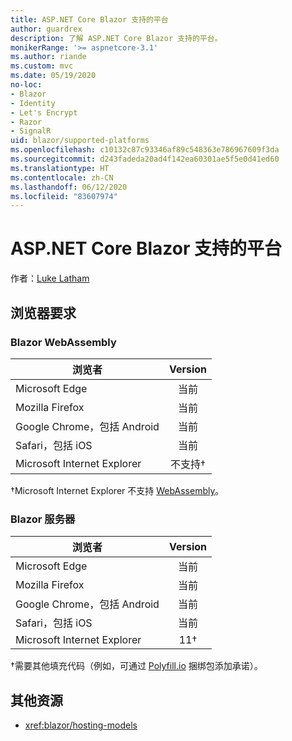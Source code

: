 ```yaml
---
title: ASP.NET Core Blazor 支持的平台
author: guardrex
description: 了解 ASP.NET Core Blazor 支持的平台。
monikerRange: '>= aspnetcore-3.1'
ms.author: riande
ms.custom: mvc
ms.date: 05/19/2020
no-loc:
- Blazor
- Identity
- Let's Encrypt
- Razor
- SignalR
uid: blazor/supported-platforms
ms.openlocfilehash: c10132c87c93346af89c548363e786967609f3da
ms.sourcegitcommit: d243fadeda20ad4f142ea60301ae5f5e0d41ed60
ms.translationtype: HT
ms.contentlocale: zh-CN
ms.lasthandoff: 06/12/2020
ms.locfileid: "83607974"
---
```

# <a name="aspnet-core-blazor-supported-platforms"></a>ASP.NET Core Blazor 支持的平台

作者：[Luke Latham](https://github.com/guardrex)

## <a name="browser-requirements"></a>浏览器要求

### <a name="blazor-webassembly"></a>Blazor WebAssembly

| 浏览者                          | Version               |
| -------------------------------- | :-------------------: |
| Microsoft Edge                   | 当前               |
| Mozilla Firefox                  | 当前               |
| Google Chrome，包括 Android | 当前               |
| Safari，包括 iOS            | 当前               |
| Microsoft Internet Explorer      | 不支持&dagger; |

&dagger;Microsoft Internet Explorer 不支持 [WebAssembly](https://webassembly.org)。

### <a name="blazor-server"></a>Blazor 服务器

| 浏览者                          | Version    |
| -------------------------------- | :--------: |
| Microsoft Edge                   | 当前    |
| Mozilla Firefox                  | 当前    |
| Google Chrome，包括 Android | 当前    |
| Safari，包括 iOS            | 当前    |
| Microsoft Internet Explorer      | 11&dagger; |

&dagger;需要其他填充代码（例如，可通过 [Polyfill.io](https://polyfill.io/v3/) 捆绑包添加承诺）。

## <a name="additional-resources"></a>其他资源

* <xref:blazor/hosting-models>
